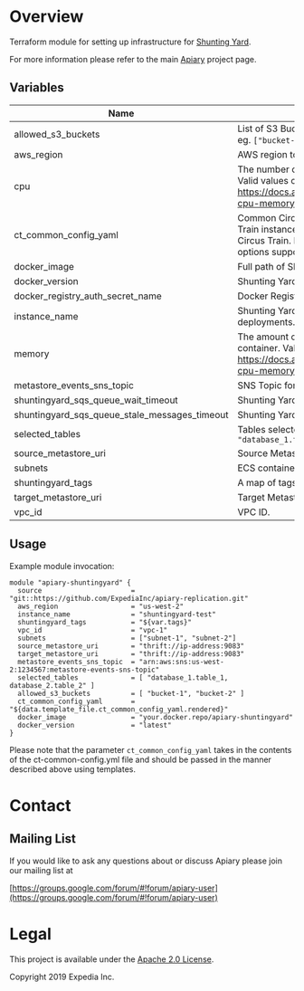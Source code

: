 
# Overview

Terraform module for setting up infrastructure for [Shunting Yard](https://github.com/HotelsDotCom/shunting-yard).

For more information please refer to the main [Apiary](https://github.com/ExpediaInc/apiary) project page.

## Variables
| Name | Description | Type | Default | Required |
|------|-------------|:----:|:-----:|:-----:|
| allowed\_s3\_buckets | List of S3 Buckets to which Shunting Yard will have read-write access. eg. `["bucket-1", "bucket-2"]`. | list | `n/a` | yes |
| aws\_region | AWS region to use for resources. | string | n/a | yes |
| cpu | The number of CPU units to reserve for the Shunting Yard container. Valid values can be 256, 512, 1024, 2048 and 4096. Reference: https://docs.aws.amazon.com/AmazonECS/latest/developerguide/task-cpu-memory-error.html | string | `"1024"` | no |
| ct\_common\_config\_yaml | Common Circus Train configuration to be passed to internal Circus Train instance. It can be used, for example to configure Graphite for Circus Train. Refer to [Circus Train README](https://github.com/HotelsDotCom/circus-train/blob/master/README.md) for an exhaustive list of options supported by Circus Train. | string | n/a | yes |
| docker\_image | Full path of Shunting Yard Docker image. | string | n/a | yes |
| docker\_version | Shunting Yard Docker image version. | string | n/a | yes |
| docker\_registry\_auth\_secret\_name | Docker Registry authentication SecretManager secret name. | string | `` | no |
| instance\_name | Shunting Yard instance name to identify resources in multi-instance deployments. | string | `""` | no |
| memory | The amount of memory (in MiB) allocated to the Shunting Yard container. Valid values: https://docs.aws.amazon.com/AmazonECS/latest/developerguide/task-cpu-memory-error.html | string | `"4096"` | no |
| metastore\_events\_sns\_topic | SNS Topic for Hive Metastore events. | string | n/a | yes |
| shuntingyard_sqs_queue_wait_timeout | Shunting Yard SQS queue wait timeout | string | 15 | no |
| shuntingyard_sqs_queue_stale_messages_timeout | Shunting Yard SQS queue stale messages alert timeout | string | 300 | no |
| selected\_tables | Tables selected for Shunting Yard Replication. Supported Format: `[ "database_1.table_1", "database_2.table_2" ]` | list | [] | no |
| source\_metastore\_uri | Source Metastore URI for Shunting Yard. | string | n/a | yes |
| subnets | ECS container subnets. | list | n/a | yes |
| shuntingyard_tags | A map of tags to apply to resources. | map | `<map>` | no |
| target\_metastore\_uri | Target Metastore URI for Shunting Yard. | string | n/a | yes |
| vpc\_id | VPC ID. | string | n/a | yes |

## Usage

Example module invocation:
```
module "apiary-shuntingyard" {
  source                      = "git::https://github.com/ExpediaInc/apiary-replication.git"
  aws_region                  = "us-west-2"
  instance_name               = "shuntingyard-test"
  shuntingyard_tags           = "${var.tags}"
  vpc_id                      = "vpc-1"
  subnets                     = ["subnet-1", "subnet-2"]
  source_metastore_uri        = "thrift://ip-address:9083"
  target_metastore_uri        = "thrift://ip-address:9083"
  metastore_events_sns_topic  = "arn:aws:sns:us-west-2:1234567:metastore-events-sns-topic"
  selected_tables             = [ "database_1.table_1, database_2.table_2" ]
  allowed_s3_buckets          = [ "bucket-1", "bucket-2" ]
  ct_common_config_yaml       = "${data.template_file.ct_common_config_yaml.rendered}"
  docker_image                = "your.docker.repo/apiary-shuntingyard"
  docker_version              = "latest"
}
```

Please note that the parameter `ct_common_config_yaml` takes in the contents of the ct-common-config.yml file and should be passed in the manner described above using templates.

# Contact

## Mailing List
If you would like to ask any questions about or discuss Apiary please join our mailing list at

  [https://groups.google.com/forum/#!forum/apiary-user](https://groups.google.com/forum/#!forum/apiary-user)

# Legal
This project is available under the [Apache 2.0 License](http://www.apache.org/licenses/LICENSE-2.0.html).

Copyright 2019 Expedia Inc.
